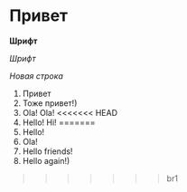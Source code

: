 # Привет
**Шрифт**

*Шрифт*

*Новая строка*

1. Привет
2. Тоже привет!)
3. Ola! Ola!
<<<<<<< HEAD
4. Hello! Hi!
=======
4. Hello!
3. Ola!
4. Hello friends!
5. Hello again!)
>>>>>>> br1
